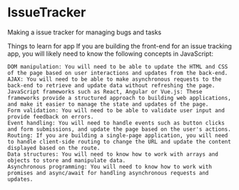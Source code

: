 # IssueTracker
Making a issue tracker for managing bugs and tasks

Things to learn for app 
If you are building the front-end for an issue tracking app, you will likely need to know the following concepts in JavaScript:

    DOM manipulation: You will need to be able to update the HTML and CSS of the page based on user interactions and updates from the back-end.
    AJAX: You will need to be able to make asynchronous requests to the back-end to retrieve and update data without refreshing the page.
    JavaScript frameworks such as React, Angular or Vue.js: These frameworks provide a structured approach to building web applications, and make it easier to manage the state and updates of the page.
    Form validation: You will need to be able to validate user input and provide feedback on errors.
    Event handling: You will need to handle events such as button clicks and form submissions, and update the page based on the user's actions.
    Routing: If you are building a single-page application, you will need to handle client-side routing to change the URL and update the content displayed based on the route.
    Data structures: You will need to know how to work with arrays and objects to store and manipulate data.
    Asynchronous programming: You will need to know how to work with promises and async/await for handling asynchronous requests and updates.

